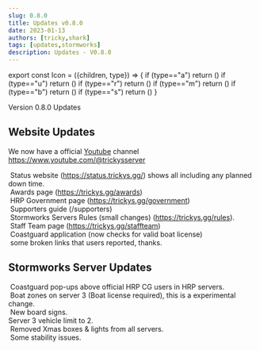 ```yaml
---
slug: 0.8.0
title: Updates v0.8.0
date: 2023-01-13
authors: [tricky,shark]
tags: [updates,stormworks]
description: Updates - V0.8.0
---
```

export const Icon = ({children, type}) => {
  if (type=="a") return (<i class="fas fa-plus update-add" title="Added"></i>)
  if (type=="u") return (<i class="fas fa-arrow-up update-updated" title="Updated"></i>)
  if (type=="r") return (<i class="fas fa-minus update-removed" title="Removed"></i>)
  if (type=="m") return (<i class="fas fa-exchange-alt update-moved" title="Moved"></i>)
  if (type=="b") return (<i class="fas fa-bug update-bug" title="Bug"></i>)
  if (type=="s") return (<i class="fas fa-star update-star" title="Star"></i>)
}

Version 0.8.0 Updates

<!--truncate-->

## Website Updates

We now have a official <i class="fa-brands fa-youtube"></i> [Youtube](https://www.youtube.com/@trickysserver) channel https://www.youtube.com/@trickysserver

&#8203;<Icon type="a"></Icon> Status website (https://status.trickys.gg/) shows all including any planned down time. <br/>
&#8203;<Icon type="u"></Icon> Awards page (https://trickys.gg/awards)<br/>
&#8203;<Icon type="u"></Icon> HRP Government page (https://trickys.gg/government) <br/>
&#8203;<Icon type="u"></Icon> Supporters guide (/supporters) <br/>
&#8203;<Icon type="u"></Icon> Stormworks Servers Rules (small changes) (https://trickys.gg/rules).  <br/>
&#8203;<Icon type="u"></Icon> Staff Team page (https://trickys.gg/staffteam) <br/>
&#8203;<Icon type="u"></Icon> Coastguard application (now checks for valid boat license) <br/>
&#8203;<Icon type="b"></Icon> some broken links that users reported, thanks. <br/>

## Stormworks Server Updates

&#8203;<Icon type="a"></Icon> Coastguard pop-ups above official HRP CG users in HRP servers. <br/>
&#8203;<Icon type="a"></Icon> Boat zones on server 3 (Boat license required), this is a experimental change. <br/>
&#8203;<Icon type="a"></Icon> New board signs. <br/>
&#8203;<Icon type="u"></Icon> Server 3 vehicle limit to 2. <br/>
&#8203;<Icon type="r"></Icon> Removed Xmas boxes & lights from all servers. <br/>
&#8203;<Icon type="b"></Icon> Some stability issues. <br/>